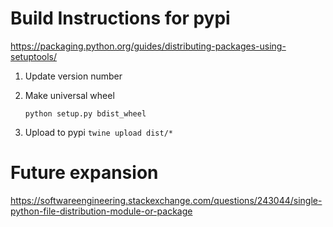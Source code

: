 # Build Instructions for pypi

https://packaging.python.org/guides/distributing-packages-using-setuptools/

1. Update version number

2. Make universal wheel

    `python setup.py bdist_wheel`

3. Upload to pypi
    `twine upload dist/*`
    
    
# Future expansion

https://softwareengineering.stackexchange.com/questions/243044/single-python-file-distribution-module-or-package
